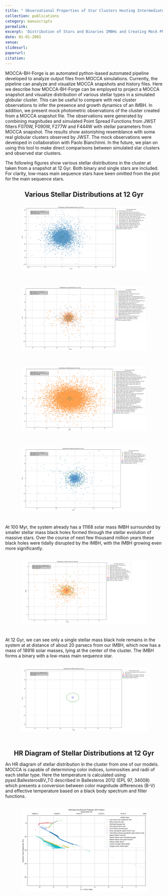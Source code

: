 ```yaml
---
title: " Observational Properties of Star Clusters Hosting Intermediate-Mass Black Hole (in-prep)"
collection: publications
category: manuscripts
permalink: 
excerpt: 'Distribution of Stars and Binaries IMBHs and Creating Mock Photometric Observations from Simulations'
date: 01-01-2001
venue: 
slidesurl: 
paperurl: 
citation: 
---
```


MOCCA-BH-Forge is an automated python-based automated pipeline developed to analyze output files from MOCCA simulations. Currently, the pipeline can analyze and visualize MOCCA snapshots and history files. Here we describe how MOCCA-BH-Forge can be employed to project a MOCCA snapshot and visualize distribution of various stellar types in a simulated globular cluster. This can be useful to compare with real cluster observations to infer the presence and growth dynamics of an IMBH. In addition, we present mock photometric observations of the cluster created from a MOCCA snapshot file. The observations were generated by combining magnitudes and simulated Point Spread Functions from JWST filters F070W, F090W, F277W and F444W with stellar parameters from MOCCA snapshot. The results show astonishing resemblance with some real globular clusters observed by JWST. The mock observations were developed in collaboration with Paolo Bianchinni. In the future, we plan on using this tool to make direct comparisons between simulated star clusters and observed star clusters.

The following figures show various stellar distributions in the cluster at taken from a snapshot at 12 Gyr. Both binary and single stars are included. For clarity, low-mass main sequence stars have been omitted from the plot for the main sequence stars. 



<h2 style="text-align: center; font-size: 1.5em; font-weight: bold; margin-bottom: 5px;">Various Stellar Distributions at 12 Gyr</h2>
<div style="display: flex; flex-direction: column; align-items: center; margin: 10px;">
    <figure style="text-align: center; flex: 1; max-width: 100%;">
        <img src="/images/msdist.png" alt="Phase-folded lightcurve from Tarleton" style="width: 100%; max-width: 1800px; height: auto;"/>
        <figcaption style="margin-top: 10px; font-size: 1.1em; font-weight: bold;"></figcaption>
    </figure>
</div>
<div style="display: flex; flex-direction: column; align-items: center; margin: 10px;">
    <figure style="text-align: center;">
        <img src="/images/esdist.png" alt="Phase-folded lightcurve from Tarleton" style="width: 100%; max-width: 1800px; height: auto;"/>
        <figcaption style="margin-top: 10px; font-size: 1.1em; font-weight: bold;"></figcaption>
    </figure>
</div>
<div style="display: flex; flex-direction: column; align-items: center; margin: 10px;">
    <figure style="text-align: center;">
        <img src="/images/wddist.png" alt="Phase-folded lightcurve from Tarleton" style="width: 100%; max-width: 1800px; height: auto;"/>
        <figcaption style="margin-top: 10px; font-size: 1.1em; font-weight: bold;"></figcaption>
    </figure>
</div>
<div style="display: flex; flex-direction: column; align-items: center; margin: 10px;">
    <figure style="text-align: center;">
        <img src="/images/nsdist.png" alt="Phase-folded lightcurve from Tarleton" style="width: 100%; max-width: 1800px; height: auto;"/>
        <figcaption style="margin-top: 10px; font-size: 1.1em; font-weight: bold;"></figcaption>
    </figure>
</div>

At 100 Myr, the system already has a 11168 solar mass IMBH surrounded by smaller stellar mass black holes formed through the stellar evolution of massive stars. Over the course of next few thousand million years these black holes were tidally disrupted by the IMBH, with the IMBH growing even more significantly.

<div style="display: flex; flex-direction: column; align-items: center; margin: 10px;">
    <figure style="text-align: center;">
        <img src="/images/bhdist100myr.png" alt="Phase-folded lightcurve from Tarleton" style="width: 100%; max-width: 1800px; height: auto;"/>
        <figcaption style="margin-top: 10px; font-size: 1.1em; font-weight: bold;"></figcaption>
    </figure>
</div>

At 12 Gyr, we can see only a single stellar mass black hole remains in the system at at distance of about 20 parsecs from our IMBH, which now has a mass of 18916 solar masses, lying at the center of the cluster. The IMBH forms a binary with a low-mass main sequence star.

<div style="display: flex; flex-direction: column; align-items: center; margin: 10px;">
    <figure style="text-align: center;">
        <img src="/images/bhdist.png" alt="Phase-folded lightcurve from Tarleton" style="width: 100%; max-width: 1800px; height: auto;"/>
        <figcaption style="margin-top: 10px; font-size: 1.1em; font-weight: bold;"></figcaption>
    </figure>
</div>


<h2 style="text-align: center; font-size: 1.5em; font-weight: bold; margin-bottom: 5px;">HR Diagram of Stellar Distributions at 12 Gyr</h2>

An HR diagram of stellar distribution in the cluster from one of our models. MOCCA is capable of determining color indices, luminosities and radii of each stellar type. Here the temperature is calculated using pyasl.BallesterosBV_T() described in Ballesteros 2012 (EPL 97, 34008) which presents a conversion between color magnitude differences (B-V) and effective temperature based on a black body spectrum and filter functions. 
<div style="display: flex; flex-direction: column; align-items: center; margin: 10px;">
    <figure style="text-align: center;">
        <img src="/images/hr.png" alt="Phase-folded lightcurve from Tarleton" style="width: 100%; max-width: 800px; height: auto;"/>
        <figcaption style="margin-top: 10px; font-size: 1.1em; font-weight: bold;"></figcaption>
    </figure>
</div>

